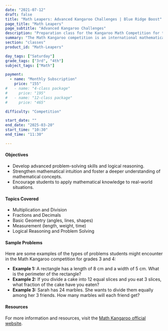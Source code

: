 ```yaml
---
date: "2021-07-12"
draft: false
title: "Math Leapers: Advanced Kangaroo Challenges | Blue Ridge Boost"
page_title: "Math Leapers"
page_subtitle: "Advanced Kangaroo Challenges"
description: "Preparation class for the Kangaroo Math Competition for third and fourth graders."
summary: "The Math Kangaroo competition is an international mathematical competition where students from grades 1 through 12 participate. The curriculum for grades 3 and 4 focuses on enhancing mathematical skills through engaging and challenging problems, building on the foundational knowledge acquired in earlier grades. The Kangaroo Mathematics Competition, set for Thursday, March 20, 2025.  The class will continue for the duration of the school year to prepare students for the next year's competition."
section: "classes"
product_id: "Math-Leapers"

day_tags: ["Saturday"]
grade_tags: ["3rd", "4th"]
subject_tags: ["Math"]

payment:
  - name: "Monthly Subscription"
    price: "155"
#   - name: "4-class package"
#     price: "195"
#   - name: "12-class package"
#     price: "465"

difficulty: "Competition"

start_date: ""
end_date: "2025-03-20"
start_time: "10:30"
end_time: "11:30"

---
```


<div class="section">
    <h4>Objectives</h4>
    <ul>
        <li>Develop advanced problem-solving skills and logical reasoning.</li>
        <li>Strengthen mathematical intuition and foster a deeper understanding of mathematical concepts.</li>
        <li>Encourage students to apply mathematical knowledge to real-world situations.</li>
    </ul>
</div>

<div class="section">
    <h4>Topics Covered</h4>
    <ul>
        <li>Multiplication and Division</li>
        <li>Fractions and Decimals</li>
        <li>Basic Geometry (angles, lines, shapes)</li>
        <li>Measurement (length, weight, time)</li>
        <li>Logical Reasoning and Problem Solving</li>
    </ul>
</div>

<div class="section">
    <h4>Sample Problems</h4>
    <p>Here are some examples of the types of problems students might encounter in the Math Kangaroo competition for grades 3 and 4:</p>
    <ul>
        <li><strong>Example 1:</strong> A rectangle has a length of 8 cm and a width of 5 cm. What is the perimeter of the rectangle?</li>
        <li><strong>Example 2:</strong> If you divide a cake into 12 equal slices and you eat 3 slices, what fraction of the cake have you eaten?</li>
        <li><strong>Example 3:</strong> Sarah has 24 marbles. She wants to divide them equally among her 3 friends. How many marbles will each friend get?</li>
    </ul>
</div>

<div class="section">
    <h4>Resources</h4>
    <p>For more information and resources, visit the <a href="https://mathkangaroo.org">Math Kangaroo official website</a>.</p>
</div>
